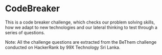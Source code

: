 # CodeBreaker
This is a code breaker challenge, which checks our problem solving skills, how we adapt to new technologies and our lateral thinking to test through a series of questions.


Note: All the challenge questions are extracted from the BeThem challenge conducted on HackerRank by 99X Technology Sri Lanka. 
